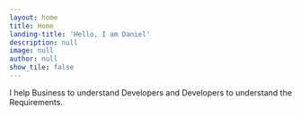 ```yaml
---
layout: home
title: Home
landing-title: 'Hello, I am Daniel'
description: null
image: null
author: null
show_tile: false
---
```


I help Business to understand Developers and Developers to understand the Requirements.
